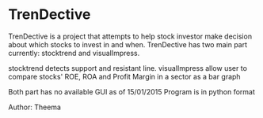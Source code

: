 # TrenDective
TrenDective is a project that attempts to help stock investor make decision about which stocks to invest in and when.
TrenDective has two main part currently: stocktrend and visualImpress.

stocktrend detects support and resistant line. 
visualImpress allow user to compare stocks' ROE, ROA and Profit Margin in a sector as a bar graph

Both part has no available GUI as of 15/01/2015
Program is in python format 

Author: Theema


